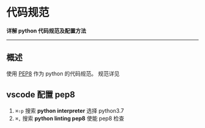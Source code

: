 # 代码规范

**详解 python 代码规范及配置方法**

---
## 概述
使用  [PEP8][PEP8] 作为 python 的代码规范。
规范详见 

## vscode 配置 pep8
1. `⌘⇧p` 搜索 **python interpreter** 选择 python3.7
2. `⌘,` 搜索 **python linting pep8** 使能 pep8 检查

[PEP8]: https://www.python.org/dev/peps/pep-0008/#introduction